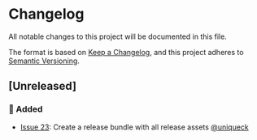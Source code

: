 # Changelog
All notable changes to this project will be documented in this file.

The format is based on [Keep a Changelog](https://keepachangelog.com/en/1.0.0/),
and this project adheres to [Semantic Versioning](https://semver.org/spec/v2.0.0.html).

## [Unreleased]
### :rocket: Added
- [Issue 23](https://github.com/arc42/quality-requirements/issues/23): Create a release bundle with all release assets [@uniqueck](https://github.com/uniqueck)
